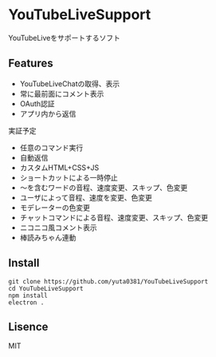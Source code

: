 # YouTubeLiveSupport

YouTubeLiveをサポートするソフト

## Features
- YouTubeLiveChatの取得、表示
- 常に最前面にコメント表示
- OAuth認証
- アプリ内から返信

実証予定
- 任意のコマンド実行
- 自動返信
- カスタムHTML+CSS+JS
- ショートカットによる一時停止
- ～を含むワードの音程、速度変更、スキップ、色変更
- ユーザによって音程、速度を変更、色変更
- モデレーターの色変更
- チャットコマンドによる音程、速度変更、スキップ、色変更
- ニコニコ風コメント表示
- 棒読みちゃん連動

## Install
```
git clone https://github.com/yuta0381/YouTubeLiveSupport
cd YouTubeLiveSupport
npm install
electron .
```

## Lisence
MIT
